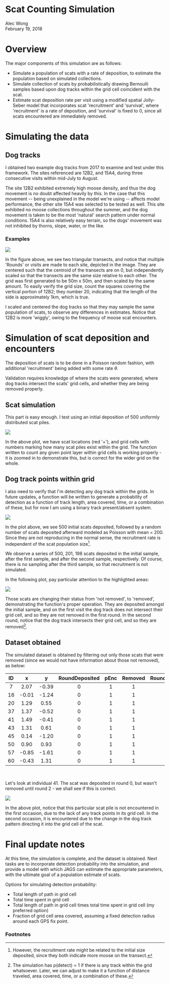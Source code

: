 # Scat Counting Simulation
Alec Wong  
February 19, 2018  




# Overview

The major components of this simulation are as follows:

* Simulate a population of scats with a rate of deposition, to estimate the population based on simulated collections.
* Simulate collection of scats by probabilistically drawing Bernoulli samples based upon dog tracks within the grid cell coincident with the scat.
* Estimate scat deposition rate per visit using a modified spatial Jolly-Seber model that incorporates scat 'recruitment' and 'survival', where 'recruitment' is a rate of deposition, and 'survival' is fixed to 0, since all scats encountered are immediately removed.

# Simulating the data

## Dog tracks

I obtained two example dog tracks from 2017 to examine and test under this framework. The sites referenced are 12B2, and 15A4, during three consecutive visits within mid-July to August. 

The site 12B2 exhibited extremely high moose density, and thus the dog movement is no doubt affected heavily by this. In the case that this movement -- being unexplained in the model we're using -- affects model performance, the other site 15A4 was selected to be tested as well. This site exhibited no moose collections throughout the summer, and the dog movement is taken to be the most 'natural' search pattern under normal conditions. 15A4 is also relatively easy terrain, so the dogs' movement was not inhibited by thorns, slope, water, or the like.

### Examples



![](readme_files/dogTrack.gif)

In the figure above, we see two triangular transects, and notice that multiple 'Rounds' or visits are made to each site, depicted in the image. They are centered such that the centroid of the transects are on 0, but independently scaled so that the transects are the same size relative to each other. The grid was first generated to be 50m x 50m, and then scaled by the same amount. To easily verify the grid size, count the squares covering the vertical portion of 12B2; they number 20, indicating that the length of the side is approximately 1km, which is true.

I scaled and centered the dog tracks so that they may sample the same population of scats, to observe any differences in estimates. Notice that 12B2 is more 'wiggly', owing to the frequency of moose scat encounters.

# Simulation of scat deposition and encounters

The deposition of scats is to be done in a Poisson random fashion, with additional 'recruitment' being added with some rate $\theta$. 

Validation requires knowledge of where the scats were generated, where dog tracks intersect the scats' grid cells, and whether they are being removed properly. 

## Scat simulation

This part is easy enough. I test using an initial deposition of 500 uniformly distributed scat piles. 

![](readme_files/figure-html/scatPlot-1.png)<!-- -->

In the above plot, we have scat locations (red '+'), and grid cells with numbers marking how many scat piles exist within the grid. The function written to count any given point layer within grid cells is working properly - it is zoomed in to demonstrate this, but is correct for the wider grid on the whole. 

## Dog track points within grid

I also need to verify that I'm detecting any dog track within the grids. In future updates, a function will be written to generate a probability of detection as a function of track length, area covered, time, or a combination of these, but for now I am using a binary track present/absent system.



![](readme_files/scatDeposPlot.gif)

In the plot above, we see 500 initial scats deposited, followed by a random number of scats deposited afterward modeled as Poisson with mean = 200. Since they are not reproducing in the normal sense, the recruitment rate is independent of the scat population size[^1]. 

[^1]: However, the recruitment rate might be related to the initial size deposited, since they both indicate more moose on the transect.

We observe a series of 500, 201, 198 scats deposited in the initial sample, after the first sample, and after the second sample, respectively. Of course, there is no sampling after the third sample, so that recruitment is not simulated.

In the following plot, pay particular attention to the highlighted areas:

![](readme_files/scatDeposPlot2.gif)

Those scats are changing their status from 'not removed', to 'removed', demonstrating the function's proper operation. They are deposited amongst the initial sample, and on the first visit the dog track does not intersect their grid cell, and so they are not removed in the first round. In the second round, notice that the dog track intersects their grid cell, and so they are removed[^2].

[^2]: The simulation has p(detect) = 1 if there is any track within the grid whatsoever. Later, we can adjust to make it a function of distance traveled, area covered, time, or a combination of these.

## Dataset obtained

The simulated dataset is obtained by filtering out only those scats that were removed (since we would not have information about those not removed), as below:



<table>
 <thead>
  <tr>
   <th style="text-align:center;"> ID </th>
   <th style="text-align:center;"> x </th>
   <th style="text-align:center;"> y </th>
   <th style="text-align:center;"> RoundDeposited </th>
   <th style="text-align:center;"> pEnc </th>
   <th style="text-align:center;"> Removed </th>
   <th style="text-align:center;"> RoundRemoved </th>
   <th style="text-align:center;"> gridID </th>
  </tr>
 </thead>
<tbody>
  <tr>
   <td style="text-align:center;"> 7 </td>
   <td style="text-align:center;"> 2.07 </td>
   <td style="text-align:center;"> -0.39 </td>
   <td style="text-align:center;"> 0 </td>
   <td style="text-align:center;"> 1 </td>
   <td style="text-align:center;"> 1 </td>
   <td style="text-align:center;"> 1 </td>
   <td style="text-align:center;"> 317 </td>
  </tr>
  <tr>
   <td style="text-align:center;"> 16 </td>
   <td style="text-align:center;"> -0.01 </td>
   <td style="text-align:center;"> -1.24 </td>
   <td style="text-align:center;"> 0 </td>
   <td style="text-align:center;"> 1 </td>
   <td style="text-align:center;"> 1 </td>
   <td style="text-align:center;"> 1 </td>
   <td style="text-align:center;"> 160 </td>
  </tr>
  <tr>
   <td style="text-align:center;"> 20 </td>
   <td style="text-align:center;"> 1.29 </td>
   <td style="text-align:center;"> 0.55 </td>
   <td style="text-align:center;"> 0 </td>
   <td style="text-align:center;"> 1 </td>
   <td style="text-align:center;"> 1 </td>
   <td style="text-align:center;"> 1 </td>
   <td style="text-align:center;"> 487 </td>
  </tr>
  <tr>
   <td style="text-align:center;"> 37 </td>
   <td style="text-align:center;"> 1.37 </td>
   <td style="text-align:center;"> -0.52 </td>
   <td style="text-align:center;"> 0 </td>
   <td style="text-align:center;"> 1 </td>
   <td style="text-align:center;"> 1 </td>
   <td style="text-align:center;"> 1 </td>
   <td style="text-align:center;"> 284 </td>
  </tr>
  <tr>
   <td style="text-align:center;"> 41 </td>
   <td style="text-align:center;"> 1.49 </td>
   <td style="text-align:center;"> -0.41 </td>
   <td style="text-align:center;"> 0 </td>
   <td style="text-align:center;"> 1 </td>
   <td style="text-align:center;"> 1 </td>
   <td style="text-align:center;"> 2 </td>
   <td style="text-align:center;"> 314 </td>
  </tr>
  <tr>
   <td style="text-align:center;"> 43 </td>
   <td style="text-align:center;"> 1.31 </td>
   <td style="text-align:center;"> 0.61 </td>
   <td style="text-align:center;"> 0 </td>
   <td style="text-align:center;"> 1 </td>
   <td style="text-align:center;"> 1 </td>
   <td style="text-align:center;"> 1 </td>
   <td style="text-align:center;"> 487 </td>
  </tr>
  <tr>
   <td style="text-align:center;"> 45 </td>
   <td style="text-align:center;"> 0.14 </td>
   <td style="text-align:center;"> -1.20 </td>
   <td style="text-align:center;"> 0 </td>
   <td style="text-align:center;"> 1 </td>
   <td style="text-align:center;"> 1 </td>
   <td style="text-align:center;"> 1 </td>
   <td style="text-align:center;"> 161 </td>
  </tr>
  <tr>
   <td style="text-align:center;"> 50 </td>
   <td style="text-align:center;"> 0.90 </td>
   <td style="text-align:center;"> 0.93 </td>
   <td style="text-align:center;"> 0 </td>
   <td style="text-align:center;"> 1 </td>
   <td style="text-align:center;"> 1 </td>
   <td style="text-align:center;"> 1 </td>
   <td style="text-align:center;"> 542 </td>
  </tr>
  <tr>
   <td style="text-align:center;"> 57 </td>
   <td style="text-align:center;"> -0.85 </td>
   <td style="text-align:center;"> -1.61 </td>
   <td style="text-align:center;"> 0 </td>
   <td style="text-align:center;"> 1 </td>
   <td style="text-align:center;"> 1 </td>
   <td style="text-align:center;"> 1 </td>
   <td style="text-align:center;"> 68 </td>
  </tr>
  <tr>
   <td style="text-align:center;"> 60 </td>
   <td style="text-align:center;"> -0.43 </td>
   <td style="text-align:center;"> 1.31 </td>
   <td style="text-align:center;"> 0 </td>
   <td style="text-align:center;"> 1 </td>
   <td style="text-align:center;"> 1 </td>
   <td style="text-align:center;"> 1 </td>
   <td style="text-align:center;"> 621 </td>
  </tr>
</tbody>
</table>

<br />


Let's look at individual 41. The scat was deposited in round 0, but wasn't removed until round 2 - we shall see if this is correct.



![](readme_files/indScatGIF.gif)

In the above plot, notice that this particular scat pile is not encountered in the first occasion, due to the lack of any track points in its grid cell. In the second occasion, it is encountered due to the change in the dog track pattern directing it into the grid cell of the scat.

# Final update notes

At this time, the simulation is complete, and the dataset is obtained. Next tasks are to incorporate detection probability into the simulation, and provide a model with which JAGS can estimate the appropriate parameters, with the ultimate goal of a population estimate of scats. 

Options for simulating detection probability:

* Total length of path in grid cell
* Total time spent in grid cell
* Total length of path in grid cell times total time spent in grid cell (my preferred option)
* Fraction of grid cell area covered, assuming a fixed detection radius around each GPS fix point.

### Footnotes
